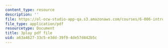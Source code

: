 ```yaml
---
content_type: resource
description: ''
file: https://ol-ocw-studio-app-qa.s3.amazonaws.com/courses/6-006-introduction-to-algorithms-fall-2011/a63a462733c5e3dd39f94de57d442b5c_ENyox7kNKeY.pdf
file_type: application/pdf
resourcetype: Document
title: 3play pdf file
uid: a63a4627-33c5-e3dd-39f9-4de57d442b5c
---
```

